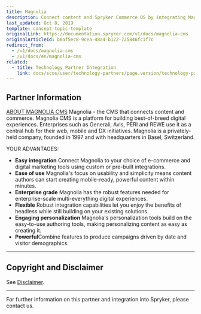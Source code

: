```yaml
---
title: Magnolia
description: Connect content and Spryker Commerce OS by integrating Magnolia CMS.
last_updated: Oct 8, 2019
template: concept-topic-template
originalLink: https://documentation.spryker.com/v1/docs/magnolia-cms
originalArticleId: b6af5ec8-9cea-48a4-b122-725846fc1f7c
redirect_from:
  - /v1/docs/magnolia-cms
  - /v1/docs/en/magnolia-cms
related:
  - title: Technology Partner Integration
    link: docs/scos/user/technology-partners/page.version/technology-partner-integration.html
---
```


## Partner Information

[ABOUT MAGNOLIA CMS](https://www.magnolia-cms.com) 
Magnolia - the CMS that connects content and commerce. Magnolia CMS is a platform for building best-of-breed digital experiences. Enterprises such as Generali, Avis, PERI and REWE use it as a central hub for their web, mobile and DX initiatives. Magnolia is a privately-held company, founded in 1997 and with headquarters in Basel, Switzerland. 
 
 YOUR ADVANTAGES: 

* <b>Easy integration</b> Connect Magnolia to your choice of e-commerce and digital marketing tools using custom or pre-built integrations.
* <b>Ease of use</b> Magnolia's focus on usability and simplicity means content authors can start creating mobile-ready, powerful content within minutes.
* <b>Enterprise grade</b> Magnolia has the robust features needed for enterprise-scale multi-everything digital experiences.
* <b>Flexible</b> Robust integration capabilities let you enjoy the benefits of headless while still building on your existing solutions.
* <b>Engaging personalization</b> Magnolia's personalization tools build on the easy-to-use authoring tools, making personalizing content as easy as creating it.
* <b>Powerful</b>Combine features to produce campaigns driven by date and visitor demographics. 

---

## Copyright and Disclaimer

See [Disclaimer](https://github.com/spryker/spryker-documentation).

---
For further information on this partner and integration into Spryker, please contact us.

<div class="hubspot-forms hubspot-forms--docs">
<div class="hubspot-form" id="hubspot-partners-1">
            <div class="script-embed" data-code="
                                            hbspt.forms.create({
				                                portalId: '2770802',
				                                formId: '163e11fb-e833-4638-86ae-a2ca4b929a41',
              	                                onFormReady: function() {
              		                                const hbsptInit = new CustomEvent('hbsptInit', {bubbles: true});
              		                                document.querySelector('#hubspot-partners-1').dispatchEvent(hbsptInit);
              	                                }
				                            });
            "></div>
</div>
</div>


